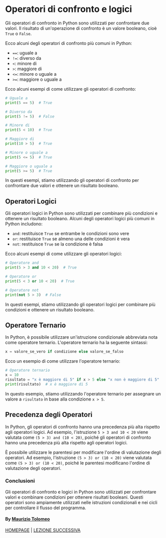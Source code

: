# Operatori di confronto e logici

Gli operatori di confronto in Python sono utilizzati per confrontare due valori. Il risultato di un'operazione di confronto è un valore booleano, cioè `True` o `False`.

Ecco alcuni degli operatori di confronto più comuni in Python:

- `==`: uguale a
- `!=`: diverso da
- `<`: minore di
- `>`: maggiore di
- `<=`: minore o uguale a
- `>=`: maggiore o uguale a

Ecco alcuni esempi di come utilizzare gli operatori di confronto:

```python
# Uguale a
print(5 == 5)  # True

# Diverso da
print(5 != 5)  # False

# Minore di
print(5 < 10)  # True

# Maggiore di
print(10 > 5)  # True

# Minore o uguale a
print(5 <= 5)  # True

# Maggiore o uguale a
print(5 >= 5)  # True
```

In questi esempi, stiamo utilizzando gli operatori di confronto per confrontare due valori e ottenere un risultato booleano.

## Operatori Logici

Gli operatori logici in Python sono utilizzati per combinare più condizioni e ottenere un risultato booleano. Alcuni degli operatori logici più comuni in Python includono:

- `and`: restituisce `True` se entrambe le condizioni sono vere
- `or`: restituisce `True` se almeno una delle condizioni è vera
- `not`: restituisce `True` se la condizione è falsa

Ecco alcuni esempi di come utilizzare gli operatori logici:

```python
# Operatore and
print(5 > 3 and 10 < 20)  # True

# Operatore or
print(5 < 3 or 10 < 20)  # True

# Operatore not
print(not 5 > 3)  # False
```

In questi esempi, stiamo utilizzando gli operatori logici per combinare più condizioni e ottenere un risultato booleano.

## Operatore Ternario

In Python, è possibile utilizzare un'istruzione condizionale abbreviata nota come operatore ternario. L'operatore ternario ha la seguente sintassi:

```python
x = valore_se_vero if condizione else valore_se_falso
```

Ecco un esempio di come utilizzare l'operatore ternario:

```python
# Operatore ternario
x = 10
risultato = "x è maggiore di 5" if x > 5 else "x non è maggiore di 5"
print(risultato)  # x è maggiore di 5
```

In questo esempio, stiamo utilizzando l'operatore ternario per assegnare un valore a `risultato` in base alla condizione `x > 5`.

## Precedenza degli Operatori

In Python, gli operatori di confronto hanno una precedenza più alta rispetto agli operatori logici. Ad esempio, l'istruzione `5 > 3 and 10 < 20` viene valutata come `(5 > 3) and (10 < 20)`, poiché gli operatori di confronto hanno una precedenza più alta rispetto agli operatori logici.

È possibile utilizzare le parentesi per modificare l'ordine di valutazione degli operatori. Ad esempio, l'istruzione `(5 > 3) or (10 < 20)` viene valutata come `(5 > 3) or (10 < 20)`, poiché le parentesi modificano l'ordine di valutazione degli operatori.

### Conclusioni

Gli operatori di confronto e logici in Python sono utilizzati per confrontare valori e combinare condizioni per ottenere risultati booleani. Questi operatori sono ampiamente utilizzati nelle istruzioni condizionali e nei cicli per controllare il flusso del programma.

#### By [Maurizio Tolomeo](https://github.com/moris88)

[HOMEPAGE](https://moris88.github.io/formazione-python/) | [LEZIONE SUCCESSIVA](https://moris88.github.io/formazione-python/lezioni/lezione10)

